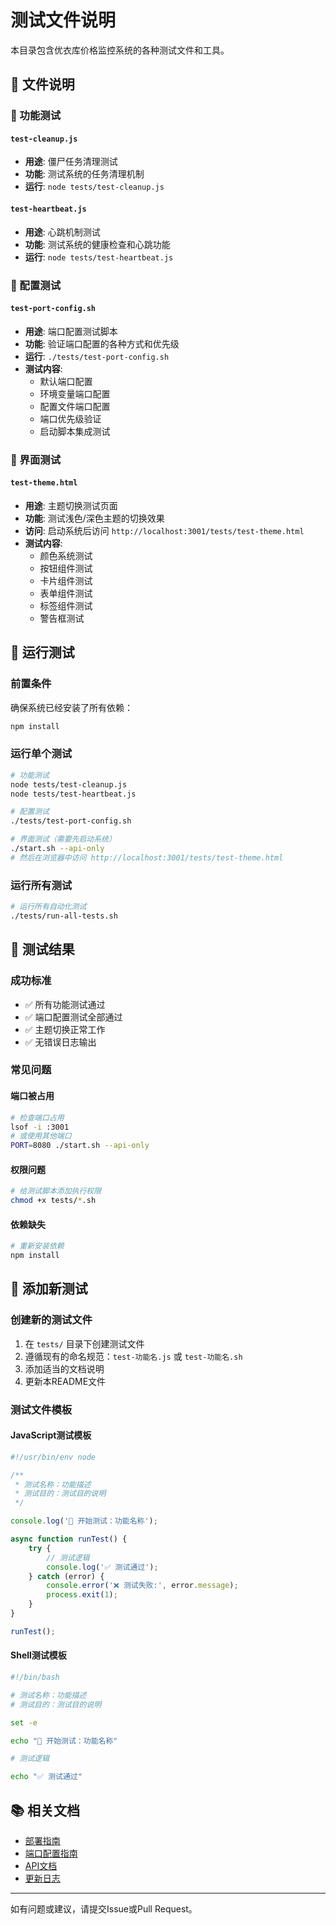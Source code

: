 # 测试文件说明

本目录包含优衣库价格监控系统的各种测试文件和工具。

## 📁 文件说明

### 🧪 功能测试

#### `test-cleanup.js`
- **用途**: 僵尸任务清理测试
- **功能**: 测试系统的任务清理机制
- **运行**: `node tests/test-cleanup.js`

#### `test-heartbeat.js`
- **用途**: 心跳机制测试
- **功能**: 测试系统的健康检查和心跳功能
- **运行**: `node tests/test-heartbeat.js`

### 🔧 配置测试

#### `test-port-config.sh`
- **用途**: 端口配置测试脚本
- **功能**: 验证端口配置的各种方式和优先级
- **运行**: `./tests/test-port-config.sh`
- **测试内容**:
  - 默认端口配置
  - 环境变量端口配置
  - 配置文件端口配置
  - 端口优先级验证
  - 启动脚本集成测试

### 🎨 界面测试

#### `test-theme.html`
- **用途**: 主题切换测试页面
- **功能**: 测试浅色/深色主题的切换效果
- **访问**: 启动系统后访问 `http://localhost:3001/tests/test-theme.html`
- **测试内容**:
  - 颜色系统测试
  - 按钮组件测试
  - 卡片组件测试
  - 表单组件测试
  - 标签组件测试
  - 警告框测试

## 🚀 运行测试

### 前置条件
确保系统已经安装了所有依赖：
```bash
npm install
```

### 运行单个测试
```bash
# 功能测试
node tests/test-cleanup.js
node tests/test-heartbeat.js

# 配置测试
./tests/test-port-config.sh

# 界面测试（需要先启动系统）
./start.sh --api-only
# 然后在浏览器中访问 http://localhost:3001/tests/test-theme.html
```

### 运行所有测试
```bash
# 运行所有自动化测试
./tests/run-all-tests.sh
```

## 📝 测试结果

### 成功标准
- ✅ 所有功能测试通过
- ✅ 端口配置测试全部通过
- ✅ 主题切换正常工作
- ✅ 无错误日志输出

### 常见问题

#### 端口被占用
```bash
# 检查端口占用
lsof -i :3001
# 或使用其他端口
PORT=8080 ./start.sh --api-only
```

#### 权限问题
```bash
# 给测试脚本添加执行权限
chmod +x tests/*.sh
```

#### 依赖缺失
```bash
# 重新安装依赖
npm install
```

## 🔧 添加新测试

### 创建新的测试文件
1. 在 `tests/` 目录下创建测试文件
2. 遵循现有的命名规范：`test-功能名.js` 或 `test-功能名.sh`
3. 添加适当的文档说明
4. 更新本README文件

### 测试文件模板

#### JavaScript测试模板
```javascript
#!/usr/bin/env node

/**
 * 测试名称：功能描述
 * 测试目的：测试目的说明
 */

console.log('🧪 开始测试：功能名称');

async function runTest() {
    try {
        // 测试逻辑
        console.log('✅ 测试通过');
    } catch (error) {
        console.error('❌ 测试失败:', error.message);
        process.exit(1);
    }
}

runTest();
```

#### Shell测试模板
```bash
#!/bin/bash

# 测试名称：功能描述
# 测试目的：测试目的说明

set -e

echo "🧪 开始测试：功能名称"

# 测试逻辑

echo "✅ 测试通过"
```

## 📚 相关文档

- [部署指南](../DEPLOYMENT.md)
- [端口配置指南](../PORT_CONFIGURATION.md)
- [API文档](../API.md)
- [更新日志](../CHANGELOG.md)

---

如有问题或建议，请提交Issue或Pull Request。
